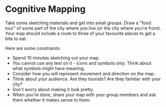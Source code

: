# Cognitive Mapping

Take some sketching materials and get into small groups. Draw a "food tour" of some part of the city where you live (or the city where you're from). Your map should include a route to three of your favourite places to get a bite to eat. 

Here are some constraints:
- Spend 10 minutes sketching out your map.
- You cannot use any text on it - icons and symbols only. Think about what symbols might have meaning.
- Consider how you will represent movement and direction on the map.
- Think about your audience. Are they tourists? Are they familiar with your city?
- Don't worry about making it look pretty.
- When you're done, share your map with your group members and ask them whether it makes sense to them.
